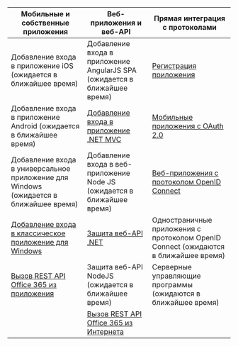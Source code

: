 | Мобильные и собственные приложения | Веб-приложения и веб-API | Прямая интеграция с протоколами |
| ----------------------- | ------------------------------- | --------------------- |
| Добавление входа в приложение iOS (ожидается в ближайшее время) | Добавление входа в приложение AngularJS SPA (ожидается в ближайшее время) | [Регистрация приложения](active-directory-v2-app-registration.md) |
| Добавление входа в приложение Android (ожидается в ближайшее время) | [Добавление входа в приложение .NET MVC](active-directory-v2-devquickstarts-dotnet-web.md) | [Мобильные приложения с OAuth 2.0](active-directory-v2-protocols.md#oauth2-authorization-code-flow) |
| Добавление входа в универсальное приложение для Windows (ожидается в ближайшее время) | Добавление входа в веб-приложение Node JS (ожидается в ближайшее время) | [Веб-приложения с протоколом OpenID Connect](active-directory-v2-protocols.md#openid-connect-sign-in-flow) |
| [Добавление входа в классическое приложение для Windows](active-directory-v2-devquickstarts-wpf.md)| [Защита веб-API .NET](active-directory-v2-devquickstarts-dotnet-api.md) | Одностраничные приложения с протоколом OpenID Connect (ожидаются в ближайшее время)
| [Вызов REST API Office 365 из приложения](https://www.msdn.com/office/office365/howto/authenticate-Office-365-APIs-using-v2) | Защита веб-API NodeJS (ожидается в ближайшее время) | Серверные управляющие программы (ожидаются в ближайшее время) |
| | [Вызов REST API Office 365 из Интернета](https://www.msdn.com/office/office365/howto/authenticate-Office-365-APIs-using-v2) |

<!---HONumber=August15_HO7-->